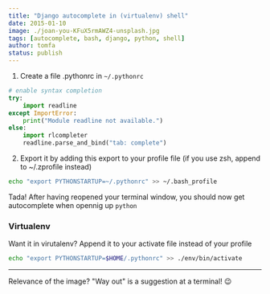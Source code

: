 ```yaml
---
title: "Django autocomplete in (virtualenv) shell"
date: 2015-01-10
image: ./joan-you-KFuX5rmAWZ4-unsplash.jpg
tags: [autocomplete, bash, django, python, shell]
author: tomfa
status: publish
---
```


1. Create a file .pythonrc in `~/.pythonrc`
    
```python
# enable syntax completion
try:
    import readline
except ImportError:
    print("Module readline not available.")
else:
    import rlcompleter
    readline.parse_and_bind("tab: complete") 
```
        
2. Export it by adding this export to your profile file (if you use zsh, append to ~/.zprofile instead)
   
```bash
echo "export PYTHONSTARTUP=~/.pythonrc" >> ~/.bash_profile
```

Tada! After having reopened your terminal window, you should now get 
autocomplete when opennig up `python`

### Virtualenv

Want it in virutalenv? Append it to your activate file instead of your profile

```bash
echo "export PYTHONSTARTUP=$HOME/.pythonrc" >> ./env/bin/activate
```

***

Relevance of the image? "Way out" is a suggestion at a terminal! 😉